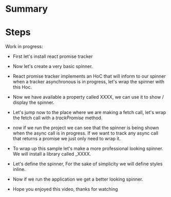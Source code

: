 # Summary

# Steps

Work in progress:

- First let's install react promise tracker

- Now let's create a very basic spinner.

- React promise tracker implements an HoC that will inform to our spinner when a
tracker asynchronous is in progress, let's wrap the spinner with this Hoc.

- Now we have available a property called XXXX, we can use it to show / display
the spinner.

- Let's jump now to the place where we are making a fetch call, let's wrap
the fetch call with a _trackPromise_ method.

- now if we run the project we can see that the spinner is being shown
when the async call is in progress. If we want to track any async call
that returns a promise we just only need to wrap it.

- To wrap up this sample let's make a more professional looking spinner.
We will install a library called _XXXX.

- Let's define the spinner, For the sake of simplicity we will define styles inline.

- Now if we run the application we get a better looking spinner.

- Hope you enjoyed this video, thanks for watching